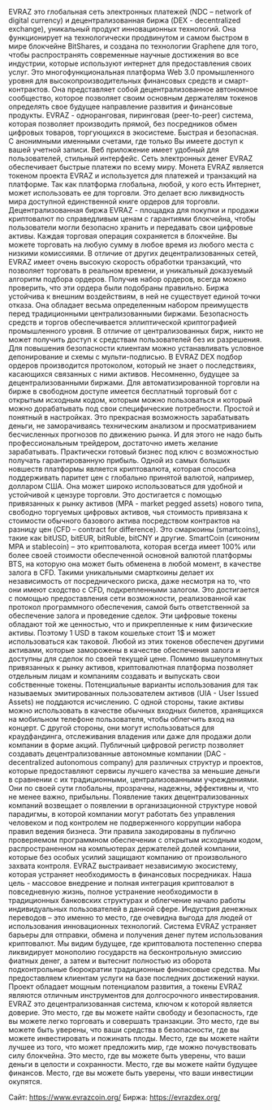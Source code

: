 EVRAZ это глобальная сеть электронных платежей (NDC – network of digital currency) и децентрализованная биржа (DEX - decentralized exchange), уникальный продукт инновационных технологий. Она функционирует на технологически продвинутом и самом быстром в мире блокчейне BitShares, и создана по технологии Graphene для того, чтобы распространять современные научные достижения во все индустрии, которые используют интернет для предоставления своих услуг. Это многофункциональная платформа Web 3.0 промышленного уровня для высокопроизводительных финансовых средств и смарт-контрактов. Она представляет собой децентрализованное автономное сообщество, которое позволяет своим основным держателям токенов определять свое будущее направление развития и финансовые продукты. 
EVRAZ - одноранговая, пиринговая (peer-to-peer) система, которая позволяет производить прямой, без посредников обмен цифровых товаров, торгующихся в экосистеме. Быстрая и безопасная. С анонимными именными счетами, где только Вы имеете доступ к вашей учетной записи. Веб приложение имеет удобный для пользователей, стильный интерфейс. Сеть электронных денег EVRAZ обеспечивает быстрые платежи по всему миру. Монета EVRAZ является токеном проекта EVRAZ и используется для платежей и транзакций на платформе. Так как платформа глобальна, любой, у кого есть Интернет, может использовать ее для торговли. Это делает всю ликвидность мира доступной единственной книге ордеров для торговли.  
Децентрализованная биржа EVRAZ - площадка для покупки и продажи криптовалют по справедливым ценам с гарантиями блокчейна, чтобы пользователи могли безопасно хранить и передавать свои цифровые активы.  Каждая торговая операция сохраняется в блокчейне. Вы можете торговать на любую сумму в любое время из любого места с низкими комиссиями. В отличие от других децентрализованных сетей, EVRAZ имеет очень высокую скорость обработки транзакций, что позволяет торговать в реальном времени, и уникальный доказуемый алгоритм подбора ордеров. Получив набор ордеров, всегда можно проверить, что эти ордера были подобраны правильно.
Биржа устойчива к внешним воздействиям, в ней не существует единой точки отказа. Она обладает весьма определенным набором преимуществ перед традиционными централизованными биржами. Безопасность средств и торгов обеспечивается эллиптической криптографией промышленного уровня. В отличие от централизованных бирж, никто не может получить доступ к средствам пользователей без их разрешения. Для повышения безопасности клиентам можно устанавливать условное депонирование и схемы с мульти-подписью. В EVRAZ DEX подбор ордеров производится протоколом, который не знает о последствиях, касающихся связанных с ними активов. Несомненно, будущее за децентрализованными биржами.
Для автоматизированной торговли на бирже в свободном доступе имеется бесплатный торговый бот с открытым исходным кодом, которым можно пользоваться и который можно дорабатывать под свои специфические потребности. Простой и понятный в настройках. Это прекрасная возможность зарабатывать деньги, не заморачиваясь техническим анализом и просматриванием бесчисленных прогнозов по движению рынка. И для этого не надо быть профессиональным трейдером, достаточно иметь желание зарабатывать. Практически готовый бизнес под ключ с возможностью получать гарантированную прибыль.
Одной из самых больших новшеств платформы является криптовалюта, которая способна поддерживать паритет цен с глобально принятой валютой, например, долларом США. Она может широко использоваться для удобной и устойчивой к цензуре торговли. Это достигается с помощью привязанных к рынку активов (MPA - market pegged assets) нового типа, свободно торгуемых цифровых активов, чья стоимость привязана к стоимости обычного базового актива посредством контрактов на разницу цен (CFD – contract for difference). Это смаркоины (smartcoins), такие как bitUSD, bitEUR, bitRuble, bitCNY и другие. SmartCoin (синоним MPA и stablecoin) – это криптовалюта, которая всегда имеет 100% или более своей стоимости обеспеченной основной валютой платформы BTS, на которую она может быть обменена в любой момент, в качестве залога в CFD.
Такими уникальными смарткоины делает их независимость от посреднического риска, даже несмотря на то, что они имеют сходство с CFD, подкрепленными залогом. Это достигается с помощью предоставления сети возможности, реализованной как протокол программного обеспечения, самой быть ответственной за обеспечение залога и проведение сделок. Эти цифровые токены обладают той же ценностью, что и прикрепленные к ним физические активы. Поэтому 1 USD в таком кошельке стоит 1$ и может использоваться как таковой. Любой из этих токенов обеспечен другими активами, которые заморожены в качестве обеспечения залога и доступны для сделок по своей текущей цене.
Помимо вышеупомянутых привязанных к рынку активов, криптовалютная платформа позволяет отдельным лицам и компаниям создавать и выпускать свои собственные токены. Потенциальные варианты использования для так называемых эмитированных пользователем активов (UIA - User Issued Assets) не поддаются исчислению. С одной стороны, такие активы можно использовать в качестве обычных входных билетов, хранящихся на мобильном телефоне пользователя, чтобы облегчить вход на концерт. С другой стороны, они могут использоваться для краудфандинга, отслеживания владения или даже для продажи доли компании в форме акций.
Публичный цифровой регистр позволяет создавать децентрализованные автономные компании (DAC - decentralized autonomous company) для различных структур и проектов, которые предоставляют сервисы лучшего качества за меньшие деньги в сравнении с их традиционными, централизованными учреждениями. Они по своей сути глобальны, прозрачны, надежны, эффективны и, что не менее важно, прибыльны. Появление таких децентрализованных компаний возвещает о появлении в организационной структуре новой парадигмы, в которой компании могут работать без управления человеком и под контролем не подверженного коррупции набора правил ведения бизнеса. Эти правила закодированы в публично проверяемом программном обеспечении с открытым исходным кодом, распространенном на компьютерах держателей долей компании, которые без особых усилий защищают компанию от произвольного захвата контроля. 
EVRAZ выстраивает независимую экосистему, которая устраняет необходимость в финансовых посредниках. Наша цель - массовое внедрение и полная интеграция криптовалют в повседневную жизнь, полное устранение необходимости в традиционных банковских структурах и облегчение начало работы индивидуальных пользователей в данной сфере. Индустрия денежных переводов – это именно то место, где очевидна выгода для людей от использования инновационных технологий. Система EVRAZ устраняет барьеры для отправки, обмена и получения денег путем использования криптовалют. 
Мы видим будущее, где криптовалюта постепенно сперва ликвидирует монополию государств на бесконтрольную эмиссию фиатных денег, а затем и вытеснит полностью из оборота подконтрольные бюрократии традиционные финансовые средства. Мы предоставляем клиентам услуги на базе последних достижений науки. Проект обладает мощным потенциалом развития, а токены EVRAZ являются отличным инструментов для долгосрочного инвестирования.
EVRAZ это децентрализованная система, ключом к которой является доверие. Это место, где вы можете найти свободу и безопасность, где вы можете легко торговать и совершать транзакции. Это место, где вы можете быть уверены, что ваши средства в безопасности, где вы можете инвестировать и пожинать плоды. Место, где вы можете найти лучшее из того, что может предложить мир, где можно почувствовать силу блокчейна. Это место, где вы можете быть уверены, что ваши деньги в целости и сохранности. Место, где вы можете найти будущее финансов. Место, где вы можете быть уверены, что ваши инвестиции окупятся.

Сайт: https://www.evrazcoin.org/
Биржа: https://evrazdex.org/